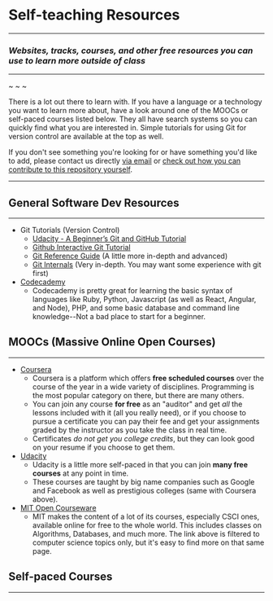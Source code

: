 # Self-teaching Resources
--------
### _Websites, tracks, courses, and other free resources you can use to learn more outside of class_
--------
~ ~ ~

There is a lot out there to learn with. If you have a language or a technology you want to learn more about, have a look around one of the MOOCs or self-paced courses listed below. They all have search systems so you can quickly find what you are interested in. Simple tutorials for using Git for version control are available at the top as well.

If you don't see something you're looking for or have something you'd like to add, please contact us directly [via email](acm.of.mcneese@gmail.com) or [check out how you can contribute to this repository yourself]().

--------

## General Software Dev Resources
--------
* Git Tutorials (Version Control)
  * [Udacity - A Beginner’s Git and GitHub Tutorial](http://blog.udacity.com/2015/06/a-beginners-git-github-tutorial.html)
  * [Github Interactive Git Tutorial](https://try.github.io/levels/1/challenges/1)
  * [Git Reference Guide](http://gitref.org/) (A little more in-depth and advanced)
  * [Git Internals](https://git-scm.com/book/en/v1/Git-Internals) (Very in-depth. You may want some experience with git first)
* [Codecademy](https://www.codecademy.com/)
  * Codecademy is pretty great for learning the basic syntax of languages like Ruby, Python, Javascript (as well as React, Angular, and Node), PHP, and some basic database and command line knowledge--Not a bad place to start for a beginner.

## MOOCs (Massive Online Open Courses)
--------
* [Coursera](https://www.coursera.org/)
  * Coursera is a platform which offers **free scheduled courses** over the course of the year in a wide variety of disciplines. Programming is the most popular category on there, but there are many others.
  * You can join any course **for free** as an "auditor" and get _all_ the lessons included with it (all you really need), or if you choose to pursue a certificate you can pay their fee and get your assignments graded by the instructor as you take the class in real time.
  * Certificates _do not get you college credits_, but they can look good on your resume if you choose to get them.
* [Udacity](https://www.udacity.com/)
  * Udacity is a little more self-paced in that you can join **many free courses** at any point in time.
  * These courses are taught by big name companies such as Google and Facebook as well as prestigious colleges (same with Coursera above).
* [MIT Open Courseware](http://ocw.mit.edu/courses/find-by-topic/#cat=engineering&subcat=computerscience)
  * MIT makes the content of a lot of its courses, especially CSCI ones, available online for free to the whole world. This includes classes on Algorithms, Databases, and much more. The link above is filtered to computer science topics only, but it's easy to find more on that same page.

## Self-paced Courses
--------


